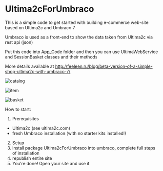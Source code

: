 # Ultima2cForUmbraco

This is a simple code to get started with building e-commerce web-site based on Ultima2c and Umbraco 7

Umbraco is used as a front-end to show the data taken from Ultima2c via rest api (json)

Put this code into App_Code folder and then you can use UltimaWebService and SessionBasket classes and their methods

More details available at http://feeleen.ru/blog/beta-version-of-a-simple-shop-ultima2c-with-umbraco-7/

![catalog](http://feeleen.ru/media/1019/catalog.png?width=500&height=372.35449735449737)

![item](http://feeleen.ru/media/1026/good.png?width=500&height=377.38246505717916)

![basket](http://feeleen.ru/media/1021/basket.png?width=500&height=465.25323910482916)


How to start:

1. Prerequisites
  - Ultima2c (see ultima2c.com)
  - fresh Umbraco installation (with no starter kits installed!)
2. Setup
  1. install package Ultima2cForUmbraco into umbraco, complete full steps of installation 
  2. republish entire site
3. You're done! Open your site and use it

